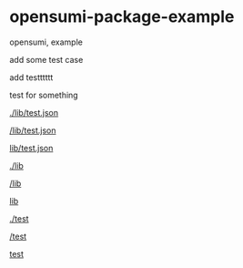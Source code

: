# opensumi-package-example
opensumi, example


add some test case

add testttttt


test  for something

[./lib/test.json](./lib/test.json)

[/lib/test.json](/lib/test.json)

[lib/test.json](lib/test.json)

[./lib](./lib)

[/lib](/lib)

[lib](lib)


[./test](./test)

[/test](/test)

[test](test)
